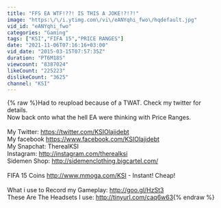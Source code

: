 ```yaml
---
title: "FFS EA WTF!??! IS THIS A JOKE!?!?!"
image: "https:\/\/i.ytimg.com\/vi\/eANYqhi_fwo\/hqdefault.jpg"
vid_id: "eANYqhi_fwo"
categories: "Gaming"
tags: ["KSI","FIFA 15","PRICE RANGES"]
date: "2021-11-06T07:16:16+03:00"
vid_date: "2015-03-15T07:57:35Z"
duration: "PT6M18S"
viewcount: "8387024"
likeCount: "225223"
dislikeCount: "3625"
channel: "KSI"
---
```

{% raw %}Had to reupload because of a TWAT. Check my twitter for details.<br />Now back onto what the hell EA were thinking with Price Ranges.<br /><br />My Twitter: <a rel="nofollow" target="blank" href="https://twitter.com/KSIOlajidebt">https://twitter.com/KSIOlajidebt</a><br />My facebook <a rel="nofollow" target="blank" href="https://www.facebook.com/KSIOlajidebt">https://www.facebook.com/KSIOlajidebt</a><br />My Snapchat: TherealKSI<br />Instagram: <a rel="nofollow" target="blank" href="http://instagram.com/therealksi">http://instagram.com/therealksi</a><br />Sidemen Shop: <a rel="nofollow" target="blank" href="http://sidemenclothing.bigcartel.com/">http://sidemenclothing.bigcartel.com/</a><br /><br />FIFA 15 Coins <a rel="nofollow" target="blank" href="http://www.mmoga.com/KSI">http://www.mmoga.com/KSI</a> - Instant! Cheap!<br /><br />What i use to Record my Gameplay: <a rel="nofollow" target="blank" href="http://goo.gl/HzSt3">http://goo.gl/HzSt3</a><br />These Are The Headsets I use: <a rel="nofollow" target="blank" href="http://tinyurl.com/caq6w63">http://tinyurl.com/caq6w63</a>{% endraw %}
